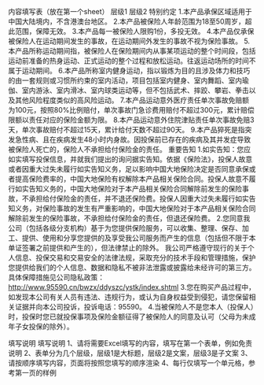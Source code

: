 内容填写表（放在第一个sheet）
	层级1	层级2
	特别约定
		1.本产品承保区域适用于中国大陆境内，不含港澳台地区。
		2.本产品被保险人年龄范围为18至50周岁，超此范围，保障无效。
		3.本产品每一被保险人限购1份，多投无效。
		4.本产品仅承保被保险人在运动期间发生的事故，在运动期间外发生的事故不视为保险事故。
		5.本产品所称运动期间指，被保险人在保险期间内从事某项运动的整个时间段，包括运动前准备的热身运动、正式运动的整个过程和放松运动。往返运动场所的时间不属于运动期间。
		6.本产品所称室内健身运动，指以锻炼为目的且涉及体力和技巧的由一套规则或习惯所约束的室内活动，项目包括室内健身、室内舞蹈、室内瑜伽、室内游泳、室内滑冰、室内球类运动等，但不包括武术、摔跤、攀岩、拳击以及其他风险程度类似的高风险运动。
		7.本产品运动意外医疗责任单次事故免赔额为100元，按照80%比例赔付，单次事故门急诊费用赔付不超过300元，累计赔偿限额以责任对应的保险金额为限。
		8.本产品运动意外住院津贴责任单次事故免赔3天，单次事故赔付不超过15天，累计给付天数不超过90天。
		9.本产品猝死是指突发急性病、且在疾病发生48小时内身故。因投保前已存在的疾病及其并发症导致被保险人死亡的，保险人不承担给付保险金的责任。
	重要告知
		1.如实告知：您应如实填写投保信息，并就我们提出的询问据实告知。依据《保险法》，投保人故意或者因重大过失未履行如实告知义务，足以影响中国大地保险决定是否同意承保或者提高保险费率的，中国大地保险有权解除本产品相关保险合同。投保人故意不履行如实告知义务的，中国大地保险对于本产品相关保险合同解除前发生的保险事故，不承担给付保险金的责任，并不退还保险费。投保人因重大过失未履行如实告知义务，对保险事故的发生有严重影响的，中国大地保险对于本产品相关保险合同解除前发生的保险事故，不承担给付保险金的责任，但退还保险费。
		2.您同意我公司（包括各级分支机构）基于为您提供保险服务，可以收集、整理、保存、加工、提供、使用和分享您提供的及享受我公司服务而产生的信息（包括但不限于本单证签署之前提供和产生的），但法律禁止的除外。
		我公司严格遵守现行的关于个人信息、投保交易和交易安全的法律法规，采取充分的技术手段和管理措施，保护您提供给我们的个人信息、数据和隐私不被非法泄露或披露给未经许可的第三方。具体保障措施见公司隐私政策：http://www.95590.cn/bwzx/ddyszc/ystk/index.shtml
		3.您在购买产品过程中，如发现本公司有关人员有违法、违规行为，或认为自身权益受到侵犯，请您保留相关证据并向本公司投诉，投诉电话：95590。
		4.当被保险人不是您本人（投保人）时，投保时您已就投保事项及保险金额征得了被保险人的同意及认可（父母为未成年子女投保的除外）。


填写说明
	填写说明
	1、请将需要Excel填写的内容，填写在第一个表单，例如免责说明
	2、表单分为几个层级，层级1是大标题，层级2是文案，层级3是子文案
	3、请按顺序填写内容，页面将按照您填写的顺序渲染
	4、每行仅填写一个单元格，参考第一页的样例


